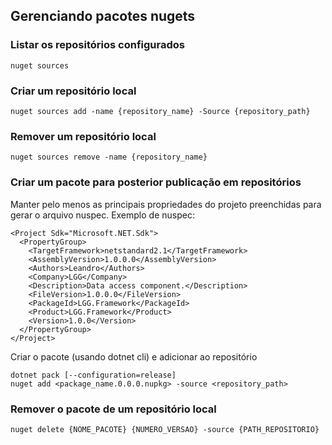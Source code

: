 ## Gerenciando pacotes nugets

### Listar os repositórios configurados

```
nuget sources
```

### Criar um repositório local

```
nuget sources add -name {repository_name} -Source {repository_path}
```

### Remover um repositório local

```
nuget sources remove -name {repository_name}
```

### Criar um pacote para posterior publicação em repositórios

Manter pelo menos as principais propriedades do projeto preenchidas para gerar o arquivo nuspec. Exemplo de nuspec:
```
<Project Sdk="Microsoft.NET.Sdk">
  <PropertyGroup>
    <TargetFramework>netstandard2.1</TargetFramework>
    <AssemblyVersion>1.0.0.0</AssemblyVersion>
    <Authors>Leandro</Authors>
    <Company>LGG</Company>
    <Description>Data access component.</Description>
    <FileVersion>1.0.0.0</FileVersion>
    <PackageId>LGG.Framework</PackageId>
    <Product>LGG.Framework</Product>
    <Version>1.0.0</Version>
  </PropertyGroup>
</Project>
```

Criar o pacote (usando dotnet cli) e adicionar ao repositório
```
dotnet pack [--configuration=release]
nuget add <package_name.0.0.0.nupkg> -source <repository_path>
```

### Remover o pacote de um repositório local
```
nuget delete {NOME_PACOTE} {NUMERO_VERSAO} -source {PATH_REPOSITORIO}
```
